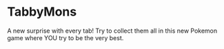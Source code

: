 # TabbyMons
A new surprise with every tab! Try to collect them all in this new Pokemon game where YOU try to be the very best.
